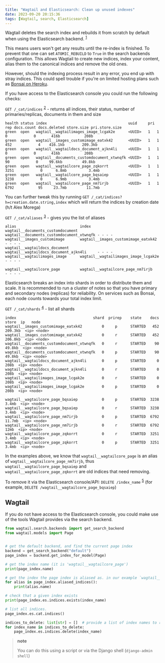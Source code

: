 ```yaml
---
title: "Wagtail and Elasticsearch: Clean up unused indexes"
date: 2023-09-20 20:15:36
tags: [Wagtail, search, Elasticsearch]
---
```


Wagtail deletes the search index and rebuilds it from scratch by default when using the Elasticsearch backend. <sup>[1]</sup>

This means users won't get any results until the re-index is finished. To prevent that one can set `ATOMIC_REBUILD` to `True` in the 
search backends configuration. This allows Wagtail to create new indices, index your content, alias them to the canonical indices and remove the old ones.

However, should the indexing process result in any error, you end up with stray indices. This could spell trouble if you're on limited 
hosting plans such as [Bonsai on Heroku](https://elements.heroku.com/addons/bonsai).

If you have access to the Elasticsearch console you could run the following checks:

`GET /_cat/indices` <sup>[2]</sup> - returns all indices, their status, number of primaries/replicas, documents in them and size

```
health status index                                     uuid     pri rep docs.count docs.deleted store.size pri.store.size
green  open   wagtail__wagtailimages_image_lcgak2e      <UUID>   1   1            0            0       416b           208b
green  open   wagtail__images_customimage_eatxk42       <UUID>   1   1          452            4    416.1kb        209.3kb
green  open   wagtail__wagtaildocs_document_ajkn4li     <UUID>   1   1            0            0       416b           208b
green  open   wagtail__documents_customdocument_xtwnqfk <UUID>   1   1           90            0     99.6kb         49.8kb
green  open   wagtail__wagtailcore_page_zqkorrt         <UUID>   1   1         3251            0      6.8mb          3.4mb
green  open   wagtail__wagtailcore_page_bqsaiep         <UUID>   1   1         3238            0      6.9mb          3.4mb
green  open   wagtail__wagtailcore_page_nm7irjb         <UUID>   1   1         6792           95     23.7mb         11.7mb
```

You can further tweak this by running `GET /_cat/indices?h=creation.date.string,index` which will return the indices by creation date (h/t Alex Morega)


`GET /_cat/aliases` <sup>[3]</sup> - gives you the list of aliases

```
alias                             index
wagtail__documents_customdocument wagtail__documents_customdocument_xtwnqfk - - - -
wagtail__images_customimage       wagtail__images_customimage_eatxk42       - - - -
wagtail__wagtaildocs_document     wagtail__wagtaildocs_document_ajkn4li     - - - -
wagtail__wagtailimages_image      wagtail__wagtailimages_image_lcgak2e      - - - -

wagtail__wagtailcore_page         wagtail__wagtailcore_page_nm7irjb         - - - -
```

Elasticsearch breaks an index into shards in order to distribute them and scale. 
It is recommended to run a cluster of notes so that you have primary and secondary nodes (replicas) for 
reliability. On services such as Bonsai, each node counts towards your total index limit.

`GET /_cat/shards` <sup>[4]</sup> - list all shards

```
index                                   shard  prirep    state    docs   store  ip   node
wagtail__images_customimage_eatxk42         0     p      STARTED   452 209.3kb  <ip> <node>
wagtail__images_customimage_eatxk42         0     r      STARTED   452 206.8kb  <ip> <node>
wagtail__documents_customdocument_xtwnqfk   0     r      STARTED    90  49.8kb  <ip> <node>
wagtail__documents_customdocument_xtwnqfk   0     p      STARTED    90  49.8kb  <ip> <node>
wagtail__wagtaildocs_document_ajkn4li       0     p      STARTED     0    208b  <ip> <node>
wagtail__wagtaildocs_document_ajkn4li       0     r      STARTED     0    208b  <ip> <node>
wagtail__wagtailimages_image_lcgak2e        0     r      STARTED     0    208b  <ip> <node>
wagtail__wagtailimages_image_lcgak2e        0     p      STARTED     0    208b  <ip> <node>

wagtail__wagtailcore_page_bqsaiep           0     p      STARTED  3238   3.4mb  <ip> <node>
wagtail__wagtailcore_page_bqsaiep           0     r      STARTED  3238   3.4mb  <ip> <node>
wagtail__wagtailcore_page_nm7irjb           0     p      STARTED  6792  11.7mb  <ip> <node>
wagtail__wagtailcore_page_nm7irjb           0     r      STARTED  6792    12mb  <ip> <node>
wagtail__wagtailcore_page_zqkorrt           0     r      STARTED  3251   3.4mb  <ip> <node>
wagtail__wagtailcore_page_zqkorrt           0     p      STARTED  3251   3.4mb  <ip> <node>
```

In the examples above, we know that `wagtail__wagtailcore_page` is an alias of `wagtail__wagtailcore_page_nm7irjb`,
thus `wagtail__wagtailcore_page_bqsaiep` and `wagtail__wagtailcore_page_zqkorrt` are old indices that need removing.

To remove it via the Elasticsearch console/API: `DELETE /index_name` <sup>[5]</sup> (for example, `DELETE /wagtail__wagtailcore_page_bqsaiep`)

## Wagtail

If you do not have access to the Elasticsearch console, you could make use of the tools Wagtail provides via the search backend.

```python
from wagtail.search.backends import get_search_backend
from wagtail.models import Page


# get the default backend, and find the current page index
backend = get_search_backend("default")
page_index = backend.get_index_for_model(Page)

# get the index name (it is 'wagtail__wagtailcore_page')
print(page_index.name)

# get the index the page index is aliased as. in our example `wagtail__wagtailcore_page_nm7irjb`
for alias in page_index.aliased_indices():
    print(alias.name)

# check that a given index exists
print(page_index.es.indices.exists(index_name)

# list all indices.
page_index.es.cat.indices()

indices_to_delete: list[str] = []  # provide a list of index names to remove
for index_name in indices_to_delete:
	page_index.es.indices.delete(index_name)
```

> **note**
>
> You can do this using a script or via the Django shell (`django-admin shell`)


[1]: <https://docs.wagtail.org/en/stable/topics/search/backends.html#wagtailsearch-backends-atomic-rebuild> (Wagtail docs on ATOMIC_REBUILD)
[2]: <https://www.elastic.co/guide/en/elasticsearch/reference/8.9/cat-indices.html> (Elasticsearch docs on _cat/indices)
[3]: <https://www.elastic.co/guide/en/elasticsearch/reference/8.9/cat-alias.html> (Elasticsearch docs on _cat/alias)
[4]: <https://www.elastic.co/guide/en/elasticsearch/reference/8.9/cat-shards.html> (Elasticsearch docs on _cat/shards)
[5]: <https://www.elastic.co/guide/en/elasticsearch/reference/8.9/indices-delete-index.html> (Elasticsearch docs on deleting an index)
